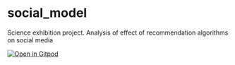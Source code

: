 # social_model
Science exhibition project. Analysis of effect of recommendation algorithms on social media


[![Open in Gitpod](https://gitpod.io/button/open-in-gitpod.svg)](https://gitpod.io/#https://github.com/krysperz2/social_model)
